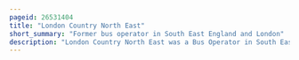 ```yaml
---
pageid: 26531404
title: "London Country North East"
short_summary: "Former bus operator in South East England and London"
description: "London Country North East was a Bus Operator in South East England and London. It was formed in 1986 from the Split of london Country Bus Services and operated a Fleet of around 350 Buses from six Garages with its Headquarters in Hatfield."
---
```

